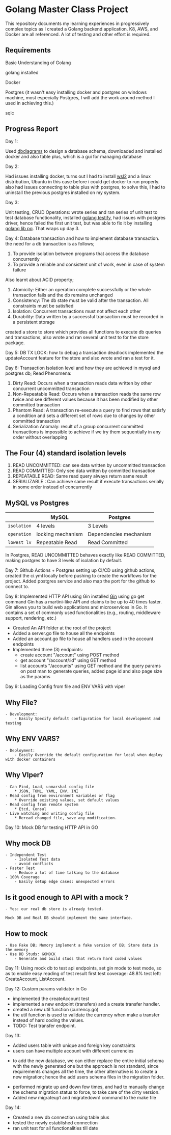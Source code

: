# Golang Master Class Project

This repository documents my learning experiences in progressively complex topics as I created a Golang backend application. K8, AWS, and Docker are all referenced. A lot of testing and other effort is required.

## Requirements
Basic Understanding of Golang

golang installed

Docker

Postgres (it wasn't easy installing docker and postgres on windows machine, most especially Postgres, I will add the work around method I used in achieving this.)

sqlc

## Progress Report

Day 1:

Used [dbdiagrams](https://dbdiagram.io) to design a database schema, downloaded 
and installed docker and also table plus, which is a gui for managing database

Day 2: 

Had issues installing docker, turns out I had to install [wsl2](https://docs.docker.com/desktop/wsl/) and a linux distribution, Ubuntu in this case before i could get docker to run properly. also had issues connecting to table plus with postgres, to solve this, I had to uninstall the previous postgres installed on my system.

Day 3:

Unit testing, CRUD Operations: wrote series and ran series of unit test to test database functionality, installed [golang testify](https://github.com/stretchr/testify), had issues with postgres driver, hence failed the first unit test, but was able to fix it by installing [golang lib pq](https://github.com/lib/pq). That wraps up day 3.

Day 4:
Database transaction and how to implement database transaction. the need for a db transaction is as follows;
1. To provide isolation between programs that access the database concurrently
2. To provide a reliable and consistent unit of work, even in case of system failure

Also learnt about ACID property; 
1. Atomicity: Either an operation complete successfully or the whole transaction fails and the db remains unchanged
2. Consistency: The db state must be valid after the transaction. All constraints must be satisfied
3. Isolation: Concurrent transactions must not affect each other
4. Durability: Data written by a successful transaction must be recorded in a persistent storage

created a store to store which provides all functions to execute db queries and transactions, also wrote and ran several unit test to for the store package.

Day 5:
DB TX LOCK: how to debug a transaction deadlock
implemented the updateAccount feature for the store and also wrote and ran a test for it.

Day 6:
Transaction Isolation level and how they are achieved in mysql and postgres db;
Read Phenomena:
1. Dirty Read: Occurs when a transaction reads data written by other concurrent uncommitted transaction
2. Non-Repeatable Read: Occurs when a transaction reads the same row twice and see different values because it has been modified by other committed transaction
3. Phantom Read: A transaction re-execute a query to find rows that satisfy a condition and sets a different set of rows due to changes by other committed transaction
4. Serialization Anomaly: result of a group concurrent committed transactions is impossible to achieve if we try them sequentially in any order without overlapping

## The Four (4) standard isolation levels
1. READ UNCOMMITTED: can see data written by uncommitted transaction
2. READ COMMITTED: Only see data written by committed transaction
3. REPEATABLE READ: Same read query always return same result
4. SERIALIZABLE : Can achieve same result if execute transactions serially in some order instead of concurrently

## MySQL vs Postgres
|               |  MySQL             | Postgres 
| ------------- | -------------      | -------------             |
| `isolation`   | 4 levels           | 3 Levels                  |
| `operation`   | locking  mechanism | Dependencies mechanism    |
| `lowest lv`   | Repeatable Read    | Read Committed            |

In Postgres, READ UNCOMMITTED behaves exactly like READ COMMITTED, making postgres to have 3 levels of isolation by default.

Day 7:
Github Actions + Postgres
setting up CI/CD using github actions, created the ci.yml locally before pushing to create the workflows for the project.
Added postgres service and also map the port for the github to connect to.

Day 8: 
Implemented HTTP API using Gin
installed [Gin](https://github.com/gin-gonic/gin) using go get command 
Gin has a martini-like API and claims to be up to 40 times faster. Gin allows you to build web applications and microservices in Go. It contains a set of commonly used functionalities (e.g., routing, middleware support, rendering, etc.)

* Created An API folder at the root of the project
* Added a server.go file to house all the endpoints
* Added an account.go file to house all handlers used in the account endpoints
* Implemented three (3) endpoints:
    - create account "/account" using POST method
    - get account  "/account/:id" using GET method
    - list accounts "/accounts" using GET method and the query params on post man to generate queries, added page id and also page size as the params

Day 9: 
Loading Config from file and ENV VARS with viper
## Why File?
    - Development: 
        - Easily Specify default configuration for local development and testing

## Why ENV VARS?
    - Deployment: 
        - Easily Override the default configuration for local when deploy with docker containers

## Why VIper?
    - Can Find, Load, unmarshal config file 
        * JSON, TOML, YAML, ENV, INI
    - Read config from environment variables or flag
        * Override existing values, set default values
    - Read config from remote system 
        * Etcd, Consul
    - Live watching and writing config file
        * Reread changed file, save any modification.

Day 10:
Mock DB for testing HTTP API in GO
## Why mock DB
    - Independent Test
        - Isolated Test data
        - avoid conflicts
    - Faster Test
        - Reduce a lot of time talking to the database
    - 100% Coverage
        - Easily setup edge cases: unexpected errors
## Is it good enough to API with a mock ?
    - Yes: our real db store is already tested.

    Mock DB and Real DB should implement the same interface.

## How to mock 
    - Use Fake DB; Memory implement a fake version of DB; Store data in the memory 
    - Use DB Studs: GOMOCK
        - Generate and build studs that return hard coded values

Day 11:
Using mock db to test api endpoints, set gin mode to test mode, so as to enable easy reading of test result
first test coverage: 48.8%
test left: CreateAccount, ListAccount.


<!-- If you want to more clear explanation, see my blog [House Price Prediction using Flask for Beginners](https://techyscientists.blogspot.com/2021/07/house-price-prediction-using-flask.html) -->

Day 12:
Custom params validator in Go
* implemented the createAccount test
* implemented a new endpoint (transfers) and a create transfer handler.
* created a new util function (currency.go)
* the util function is used to validate the currency when make  a transfer instead of hard coding the values.
* TODO: Test transfer endpoint.

Day 13:
* Added users table with unique and foreign key constraints 
* users can have multiple account with different currencies
 - to add the new database, we can either replace the entire  initial schema with the newly generated one but the approach is not standard, since requirements changes all the time, the other alternative is to create a new migration; hence the add users schema files in the migration folder.
* performed migrate up and down few times, and had to manually change the schema migration status to force, to take care of the dirty version.
* Added new migrateup1 and migratedown1 command to the make file

Day 14:
* Created a new db connection using table plus
* tested the newly established connection
* ran unit test for all functionalities till date
